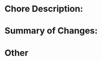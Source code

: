 <!---
NOTE: Please omit any unneccessary sections from your PR. This template is used as a basic guideline.
-->
# Chore Description:
<!--- previous summarize the goal of the chore/why it was done -->

# Summary of Changes:
<!--- Summarize the more technical side of changes made to integrate this feature -->

# Other
<!--- use this section to add any other media/details you feel necessary -->
